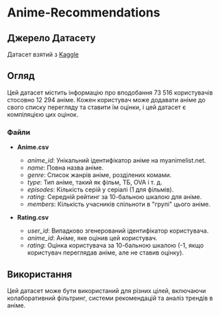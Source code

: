 # Anime-Recommendations
## Джерело Датасету
Датасет взятий з [Kaggle](https://www.kaggle.com/datasets/CooperUnion/anime-recommendations-database)

## Огляд
Цей датасет містить інформацію про вподобання 73 516 користувачів стосовно 12 294 аніме. Кожен користувач може додавати аніме до свого списку перегляду та ставити їм оцінки, і цей датасет є компіляцією цих оцінок.

### Файли
- **Anime.csv**
  - *anime_id*: Унікальний ідентифікатор аніме на myanimelist.net.
  - *name*: Повна назва аніме.
  - *genre*: Список жанрів аніме, розділених комами.
  - *type*: Тип аніме, такий як фільм, ТБ, OVA і т. д.
  - *episodes*: Кількість серій у серіалі (1 для фільмів).
  - *rating*: Середній рейтинг за 10-бальною шкалою для аніме.
  - *members*: Кількість учасників спільноти в "групі" цього аніме.

- **Rating.csv**
  - *user_id*: Випадково згенерований ідентифікатор користувача.
  - *anime_id*: Аніме, яке оцінив цей користувач.
  - *rating*: Оцінка користувача за 10-бальною шкалою (-1, якщо користувач переглядав аніме, але не ставив оцінку).

## Використання
Цей датасет може бути використаний для різних цілей, включаючи колаборативний фільтринг, системи рекомендацій та аналіз трендів в аніме.
